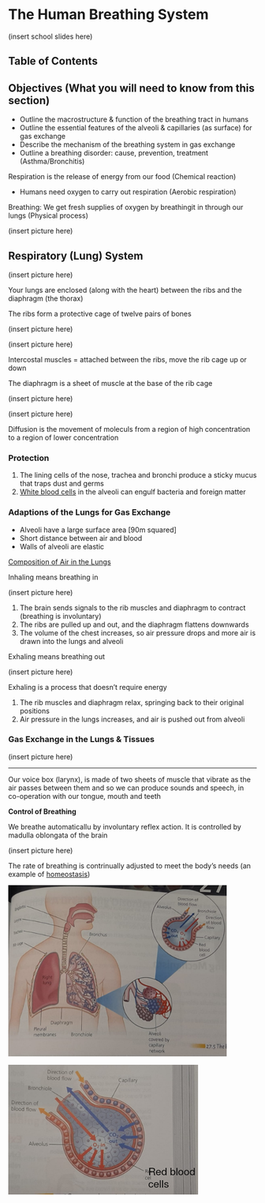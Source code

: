 # The Human Breathing System

(insert school slides here)

## Table of Contents

## Objectives (What you will need to know from this section)

- Outline the macrostructure & function of the breathing tract in humans
- Outline the essential features of the alveoli & capillaries (as surface) for gas exchange
- Describe the mechanism of the breathing system in gas exchange
- Outline a breathing disorder: cause, prevention, treatment (Asthma/Bronchitis)

Respiration is the release of energy from our food (Chemical reaction)

- Humans need oxygen to carry out respiration (Aerobic respiration)

Breathing: We get fresh supplies of oxygen by breathingit in through our lungs (Physical process)

(insert picture here)

## Respiratory (Lung) System

(insert picture here)

Your lungs are enclosed (along with the heart) between the ribs and the diaphragm (the thorax)

The ribs form a protective cage of twelve pairs of bones

(insert picture here)

(insert picture here)

Intercostal muscles = attached between the ribs, move the rib cage up or down

The diaphragm is a sheet of muscle at the base of the rib cage

(insert picture here)

(insert picture here)

Diffusion is the movement of moleculs from a region of high concentration to a region of lower concentration

### Protection

1. The lining cells of the nose, trachea and bronchi produce a sticky mucus that traps dust and germs
2. [White blood cells](The%20Circul%20b5cc7.md) in the alveoli can engulf bacteria and foreign matter

### Adaptions of the Lungs for Gas Exchange

- Alveoli have a large surface area [90m squared]
- Short distance between air and blood
- Walls of alveoli are elastic

[Composition of Air in the Lungs](The%20Human%20%20e31d0/Compositio%2077a89.csv)

Inhaling means breathing in

(insert picture here)

1. The brain sends signals to the rib muscles and diaphragm to contract (breathing is involuntary)
2. The ribs are pulled up and out, and the diaphragm flattens downwards
3. The volume of the chest increases, so air pressure drops and more air is drawn into the lungs and alveoli

Exhaling means breathing out

(insert picture here)

Exhaling is a process that doesn’t require energy

1. The rib muscles and diaphragm relax, springing back to their original positions
2. Air pressure in the lungs increases, and air is pushed out from alveoli

### Gas Exchange in the Lungs & Tissues

(insert picture here)

---

Our voice box (larynx), is made of two sheets of muscle that vibrate as the air passes between them and so we can produce sounds and speech, in co-operation with our tongue, mouth and teeth

**Control of Breathing**

We breathe automaticallu by involuntary reflex action. It is controlled by madulla oblongata of the brain

(insert picture here)

The rate of breathing is contrinually adjusted to meet the body’s needs (an example of [homeostasis](Homeostasi%20fe226.md))

![Untitled](The%20Human%20%20e31d0/Untitled.png)

![Untitled](The%20Human%20%20e31d0/Untitled%201.png)